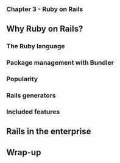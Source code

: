 ### Chapter 3 - Ruby on Rails

## Why Ruby on Rails?

### The Ruby language

### Package management with Bundler

### Popularity

### Rails generators

### Included features

## Rails in the enterprise

## Wrap-up
